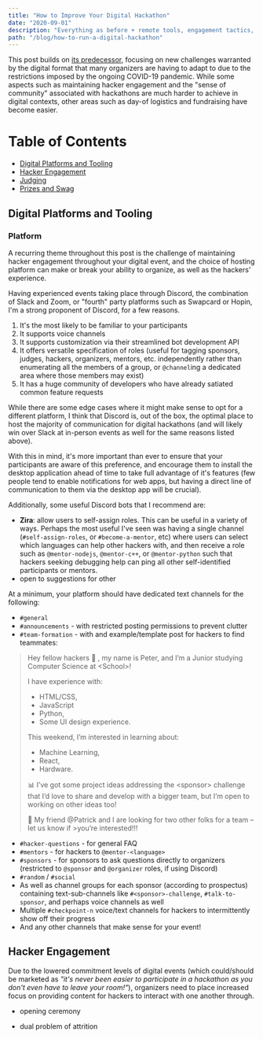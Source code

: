 ```yaml
---
title: "How to Improve Your Digital Hackathon"
date: "2020-09-01"
description: "Everything as before + remote tools, engagement tactics, and more!"
path: "/blog/how-to-run-a-digital-hackathon"
---
```


This post builds on [its predecessor](/blog/how-to-run-a-hackathon), focusing on new challenges warranted by the digital format that many organizers are having to adapt to due to the restrictions imposed by the ongoing COVID-19 pandemic. While some aspects such as maintaining hacker engagement and the "sense of community" associated with hackathons are much harder to achieve in digital contexts, other areas such as day-of logistics and fundraising have become easier.

# Table of Contents
  - [Digital Platforms and Tooling](#tooling)
  - [Hacker Engagement](#engagement)
  - [Judging](#judging)
  - [Prizes and Swag](#prizes)

<a name="tooling"></a>

## Digital Platforms and Tooling

### Platform 

A recurring theme throughout this post is the challenge of maintaining hacker engagement throughout your digital event, and the choice of hosting platform can make or break your ability to organize, as well as the hackers' experience.

Having experienced events taking place through Discord, the combination of Slack and Zoom, or "fourth" party platforms such as Swapcard or Hopin, I'm a strong proponent of Discord, for a few reasons. 

1. It's the most likely to be familiar to your participants
2. It supports voice channels
3. It supports customization via their streamlined bot development API
4. It offers versatile specification of roles (useful for tagging sponsors, judges, hackers, organizers, mentors, etc. independently rather than enumerating all the members of a group, or `@channel`ing a dedicated area where those members may exist)
5. It has a huge community of developers who have already satiated common feature requests

While there are some edge cases where it might make sense to opt for a different platform, I think that Discord is, out of the box, the optimal place to host the majority of communication for digital hackathons (and will likely win over Slack at in-person events as well for the same reasons listed above).

With this in mind, it's more important than ever to ensure that your participants are aware of this preference, and encourage them to install the desktop application ahead of time to take full advantage of it's features (few people tend to enable notifications for web apps, but having a direct line of communication to them via the desktop app will be crucial).

Additionally, some useful Discord bots that I recommend are:
  - **Zira**: allow users to self-assign roles.  This can be useful in a variety of ways. Perhaps the most useful I've seen was having a single channel (`#self-assign-roles`, or `#become-a-mentor`, etc) where users can select which languages can help other hackers with, and then receive a role such as `@mentor-nodejs`, `@mentor-c++`, or `@mentor-python` such that hackers seeking debugging help can ping all other self-identified participants or mentors.
  - open to suggestions for other

At a minimum, your platform should have dedicated text channels for the following:
  - `#general` 
  - `#announcements` - with restricted posting permissions to prevent clutter    
  - `#team-formation` - with and example/template post for hackers to find teammates:

  > Hey fellow hackers 👋 , my name is Peter, and I’m a Junior studying Computer Science at \<School\>!
  > 
  > I have experience with:
  >  - HTML/CSS,
  >  - JavaScript
  >  - Python,
  >  - Some UI design experience.
  >
  > This weekend, I’m interested in learning about:
  >  - Machine Learning,
  >  - React,
  >  - Hardware.
  >
  > 📊 I’ve got some project ideas addressing the \<sponsor\> challenge that I’d love to share and develop with a bigger team, but I’m open to working on other ideas too!
  >
  > 🤠 My friend @Patrick and I are looking for two other folks for a team – let us know if >you’re interested!!!

  - `#hacker-questions` - for general FAQ
  - `#mentors` - for hackers to `@mentor-<language>`
  - `#sponsors` - for sponsors to ask questions directly to organizers (restricted to `@sponsor` and `@organizer` roles, if using Discord)
  - `#random` / `#social`
  - As well as channel groups for each sponsor (according to prospectus) containing text-sub-channels like `#<sponsor>-challenge`, `#talk-to-sponsor`, and perhaps voice channels as well 
  - Multiple `#checkpoint-n` voice/text channels for hackers to intermittently show off their progress 
  - And any other channels that make sense for your event!




 


<a name="engagement"></a>

## Hacker Engagement

Due to the lowered commitment levels of digital events (which could/should be marketed as _"it's never been easier to participate in a hackathon as you don't even have to leave your room!"_), organizers need to place increased focus on providing content for hackers to interact with one another through. 

- opening ceremony

- dual problem of attrition